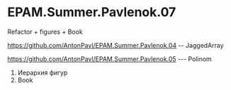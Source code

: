 # EPAM.Summer.Pavlenok.07
Refactor + figures + Book

https://github.com/AntonPavl/EPAM.Summer.Pavlenok.04  -- JaggedArray

https://github.com/AntonPavl/EPAM.Summer.Pavlenok.05 --- Polinom

1) Иерархия фигур
2) Book
